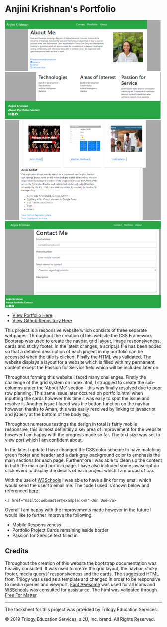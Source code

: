 # Anjini Krishnan's Portfolio
<img src="Assets/css/completeHead.png" width="500"  alt="Main Page Header"/>
<img src="Assets/css/completeFoot.png" width="500"  alt="Main Page Footer" />
<img src="Assets/css/portfolioPreview.png" width="500"  alt="Portfolio Page"/>
<img src="Assets/css/contactPreview.png" width="500"  alt="Contact Page" />

* [View Portfolio Here](https://anjkrish2608.github.io/portfolio/)
* [View Github Repository Here](https://github.com/anjkrish2608/portfolio)


This project is a responsive website which consists of three separate webpages. Throughout the creation of this website the CSS Framework Bootsrap was used to create the navbar, grid layout, image responsiveness, cards and sticky footer. In the latest changes, a script.js file has been added so that a detailed description of each project in my portfolio can be accessed when the title is clicked. Finally the HTML was validated. The website displays a layout for a website which is filled with my permanent content except the Passion for Service field which will be included later on.

Throughout forming this website I faced many challenges. Firstly the challenge of the grid system on index.html, I struggled to create the sub-columns under the 'About Me' section - this was finally resolved due to poor row planning. This same issue later occured on portfolio.html when inputting the cards however this time it was easy to spot the issue and resolve it. Another issue I faced was the button function on the navbar however, thanks to Aman, this was easily resolved by linking to javascript and jQuery at the bottom of the body tag. 

Throughout numerous testings the design in total is fairly mobile responsive, this is most definitely a key area of improvement for the website however I am happy with the progress made so far. The text size was set to view port which I am confident about.

In the latest update I have changed the CSS color scheme to have matching green footer and header and a dark grey background color to emphasis the main sections for each page. Furthermore I was able to clean up the content in both the main and portolio page. I have also included some javascript on click event to display the details of each project which I am proud of too.

With the use of [W3Schools](https://www.w3schools.com) I was able to have a link for my email which would send the user to email me. The code I used is shown below and referenced [here](https://www.w3schools.com/tags/tag_address.asp).
```
<a href="mailto:webmaster@example.com">Jon Doe</a>
```
Overall I am happy with the improvements made however in the future I would like to further improve the following:
* Mobile Responsiveness
* Portfolio Project Cards remaining inside border
* Passion for Service text filled in

## Credits
Throughout the creation of this website the bootstrap documentation was heaviliy consulted. It was used to create the grid layout, the navbar, sticky footer, media querys' responsiveness and the cards. The suggested HTML from Trilogy was used as a template and changed in order to be responsive to media queries and viewport. [Font Awesome](https://fontawesome.com/) was used for all icons and [W3Schools](https://w3schools.com) was consulted for assistance.
The html was validated through [Free For Matter](https://www.freeformatter.com/html-validator.html). 
- - -
The tasksheet for this project was provided by Trilogy Education Services. 

© 2019 Trilogy Education Services, a 2U, Inc. brand. All Rights Reserved.


